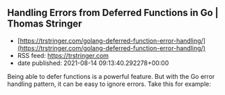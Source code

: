 ## Handling Errors from Deferred Functions in Go | Thomas Stringer
 - [https://trstringer.com/golang-deferred-function-error-handling/](https://trstringer.com/golang-deferred-function-error-handling/)
 - RSS feed: https://trstringer.com
 - date published: 2021-08-14 09:13:40.292278+00:00

Being able to defer functions is a powerful feature. But with the Go error handling pattern, it can be easy to ignore errors. Take this for example:

